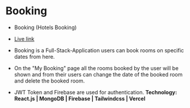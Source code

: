 # Booking

- Booking (Hotels Booking)

- [Live link](https://booking-aeff8.web.app/) 

- Booking is a Full-Stack-Application users can book rooms on specific dates from here.
- On the "My Booking" page all the rooms booked by the user will be shown and from their users can change the
  date of the booked room and delete the booked room.
- JWT Token and Firebase are used for authentication.
  <b>Technology:<b/> React.js | MongoDB | Firebase | Tailwindcss | Vercel
